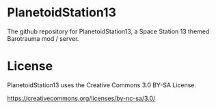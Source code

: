 # PlanetoidStation13
The github repository for PlanetoidStation13, a Space Station 13 themed Barotrauma mod / server.

# License
PlanetoidStation13 uses the Creative Commons 3.0 BY-SA License.

https://creativecommons.org/licenses/by-nc-sa/3.0/

